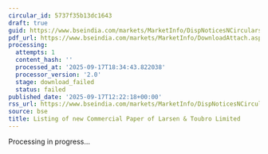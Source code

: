 ```yaml
---
circular_id: 5737f35b13dc1643
draft: true
guid: https://www.bseindia.com/markets/MarketInfo/DispNoticesNCirculars.aspx?Noticeid={8979D5CA-053E-4988-840A-B3E2301D433A}&noticeno=20250917-34&dt=09/17/2025&icount=34&totcount=57&flag=0
pdf_url: https://www.bseindia.com/markets/MarketInfo/DownloadAttach.aspx?id=20250917-34&attachedId=
processing:
  attempts: 1
  content_hash: ''
  processed_at: '2025-09-17T18:34:43.822038'
  processor_version: '2.0'
  stage: download_failed
  status: failed
published_date: '2025-09-17T12:22:18+00:00'
rss_url: https://www.bseindia.com/markets/MarketInfo/DispNoticesNCirculars.aspx?Noticeid={8979D5CA-053E-4988-840A-B3E2301D433A}&noticeno=20250917-34&dt=09/17/2025&icount=34&totcount=57&flag=0
source: bse
title: Listing of new Commercial Paper of Larsen & Toubro Limited
---
```


Processing in progress...